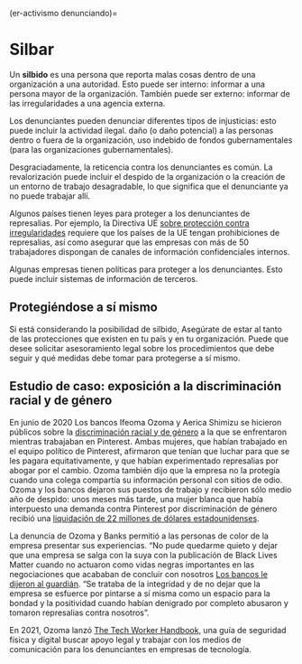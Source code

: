 (er-activismo denunciando)=
# Silbar

Un **silbido** es una persona que reporta malas cosas dentro de una organización a una autoridad. Esto puede ser interno: informar a una persona mayor de la organización. También puede ser externo: informar de las irregularidades a una agencia externa.

Los denunciantes pueden denunciar diferentes tipos de injusticias: esto puede incluir la actividad ilegal. daño (o daño potencial) a las personas dentro o fuera de la organización, uso indebido de fondos gubernamentales (para las organizaciones gubernamentales).

Desgraciadamente, la reticencia contra los denunciantes es común. La revalorización puede incluir el despido de la organización o la creación de un entorno de trabajo desagradable, lo que significa que el denunciante ya no puede trabajar allí.

Algunos países tienen leyes para proteger a los denunciantes de represalias. Por ejemplo, la Directiva UE [sobre protección contra irregularidades](https://www.cliffordchance.com/insights/resources/blogs/regulatory-investigations-financial-crime-insights/the-new-eu-whistleblower-protection-directive-are-the-member.html) requiere que los países de la UE tengan prohibiciones de represalias, así como asegurar que las empresas con más de 50 trabajadores dispongan de canales de información confidenciales internos.

Algunas empresas tienen políticas para proteger a los denunciantes. Esto puede incluir sistemas de información de terceros.

## Protegiéndose a sí mismo
Si está considerando la posibilidad de silbido, Asegúrate de estar al tanto de las protecciones que existen en tu país y en tu organización. Puede que desee solicitar asesoramiento legal sobre los procedimientos que debe seguir y qué medidas debe tomar para protegerse a sí mismo. <!--(Link to legal advice disclaimer)-->

## Estudio de caso: exposición a la discriminación racial y de género
En junio de 2020 Los bancos Ifeoma Ozoma y Aerica Shimizu se hicieron públicos sobre la [discriminación racial y de género](https://www.theguardian.com/technology/2020/dec/18/pinterest-gender-discrimination-lawsuit-black-workers) a la que se enfrentaron mientras trabajaban en Pinterest. Ambas mujeres, que habían trabajado en el equipo político de Pinterest, afirmaron que tenían que luchar para que se les pagara equitativamente, y que habían experimentado represalias por abogar por el cambio. Ozoma también dijo que la empresa no la protegía cuando una colega compartía su información personal con sitios de odio. Ozoma y los bancos dejaron sus puestos de trabajo y recibieron sólo medio año de despido: unos meses más tarde, una mujer blanca que había interpuesto una demanda contra Pinterest por discriminación de género recibió una [liquidación de 22 millones de dólares estadounidenses](https://techcrunch.com/2020/12/15/pinterests-22-5m-settlement-highlights-techs-inequities-say-former-employees-who-alleged-discrimination/?guccounter=1&guce_referrer=aHR0cHM6Ly9lbi53aWtpcGVkaWEub3JnLw&guce_referrer_sig=AQAAACZ34jVrpq4QDy88mJNelRDz8GP8aOLKVD8QSy5jN5q3mgSFYc2g7BGJpcT1jrJxwCEbRhbE0MbBZVE3Cgyj4qjvfhdvWPVTGdwez9zsIsFnRArQev8e2plH0SmtILq2TNGbgqFHuEtehiJxaDhz0yXsCSLFoU9Xl8avKyirjHYp).

La denuncia de Ozoma y Banks permitió a las personas de color de la empresa presentar sus experiencias. “No pude quedarme quieto y dejar que una empresa se salga con la suya con la publicación de Black Lives Matter cuando no actuaron como vidas negras importantes en las negociaciones que acababan de concluir con nosotros [Los bancos le dijeron al guardián](https://www.theguardian.com/technology/2020/dec/18/pinterest-gender-discrimination-lawsuit-black-workers). “Se trataba de la integridad y de no dejar que la empresa se esfuerce por pintarse a sí misma como un espacio para la bondad y la positividad cuando habían denigrado por completo abusaron y tomaron represalias contra nosotros”.

En 2021, Ozoma lanzó [The Tech Worker Handbook](https://techworkerhandbook.org/), una guía de seguridad física y digital buscar apoyo legal y trabajar con los medios de comunicación para los denunciantes en empresas de tecnología. 
